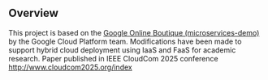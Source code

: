 ## Overview

This project is based on the [Google Online Boutique (microservices-demo)](https://github.com/GoogleCloudPlatform/microservices-demo) by the Google Cloud Platform team.
Modifications have been made to support hybrid cloud deployment using IaaS and FaaS for academic research. Paper published in IEEE CloudCom 2025 conference http://www.cloudcom2025.org/index 

